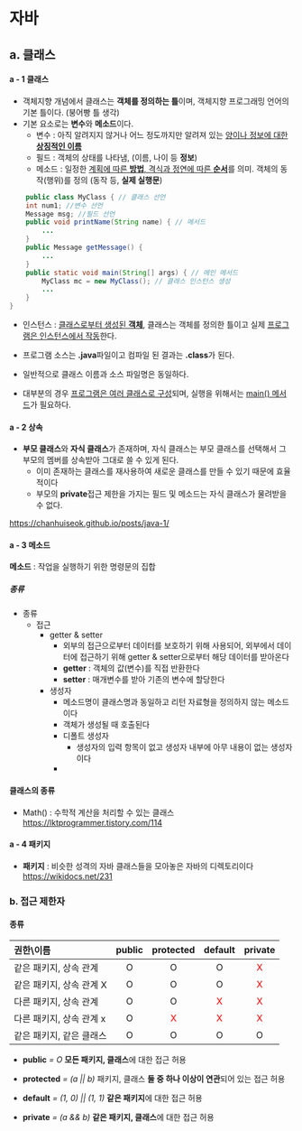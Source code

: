 # 자바

## a. 클래스

#### a - 1 클래스

- 객체지향 개념에서 클래스는 **객체를 정의하는 틀**이며, 객체지향 프로그래밍 언어의 기본 틀이다. (붕어빵 틀 생각)
- 기본 요소로는 **변수**와 **메소드**이다.
  - 변수 : 아직 알려지지 않거나 어느 정도까지만 알려져 있는 <u>양이나 정보에 대한 **상징적인 이름**</u>
  - 필드 : 객체의 상태를 나타냄, (이름, 나이 등 **정보**) 
  - 메소드 : 일정한 <u>계획에 따른 **방법**, 격식과 정연에 따른 **순서**</u>를 의미. 객체의 동작(행위)를 정의 (동작 등, **실제 실행문**)

```java
	public class MyClass { // 클래스 선언
    int num1; //변수 선언
    Message msg; //필드 선언
    public void printName(String name) { // 메서드
        ...
    }
    public Message getMessage() {
        ...
    }
    public static void main(String[] args) { // 메인 메서드
        MyClass mc = new MyClass(); // 클래스 인스턴스 생성
        ...
    }
}
```

- 인스턴스 : <u>클래스로부터 생성된 **객체**</u>, 클래스는 객체를 정의한 틀이고 실제 <u>프로그램은 인스턴스에서 작동</u>한다.

- 프로그램 소스는 **.java**파일이고 컴파일 된 결과는 **.class**가 된다.
- 일반적으로 클래스 이름과 소스 파일명은 동일하다.
- 대부분의 경우 <u>프로그램은 여러 클래스로 구성</u>되며,  실행을 위해서는 <u>main() 메서드</u>가 필요하다.

#### a - 2 상속

- **부모 클래스**와 **자식 클래스**가 존재하며, 자식 클래스는 부모 클래스를 선택해서 그 부모의 멤버를 상속받아 그대로 쓸 수 있게 된다.
  - 이미 존재하는 클래스를 재사용하여 새로운 클래스를 만들 수 있기 때문에 효율적이다
  - 부모의 **private**접근 제한을 가지는 필드 및 메소드는 자식 클래스가 물려받을 수 없다.

https://chanhuiseok.github.io/posts/java-1/

#### a - 3 메소드

**메소드** : 작업을 실행하기 위한 명령문의 집합

##### 종류

  - 종류	
    - 접근
      - getter & setter
        - 외부의 접근으로부터 데이터를 보호하기 위해 사용되어, 외부에서 데이터에 접근하기 위해 getter & setter으로부터 해당 데이터를 받아온다
        - **getter** : 객체의 값(변수)를 직접 반환한다
        - **setter** : 매개변수를 받아 기존의 변수에 할당한다
      - 생성자
        - 메소드명이 클래스명과 동일하고 리턴 자료형을 정의하지 않는 메소드이다
        - 객체가 생성될 때 호출된다
        - 디폴트 생성자
          - 생성자의 입력 항목이 없고 생성자 내부에 아무 내용이 없는 생성자이다
        - 

#### 클래스의 종류

- Math() : 수학적 계산을 처리할 수 있는 클래스
  https://lktprogrammer.tistory.com/114

#### a - 4 패키지

- **패키지** : 비슷한 성격의 자바 클래스들을 모아놓은 자바의 디렉토리이다
  https://wikidocs.net/231



### b.  접근 제한자

#### 종류

| 권한\이름                | public |            protected             |             default              |             private              |
| :----------------------- | :----: | :------------------------------: | :------------------------------: | :------------------------------: |
| 같은 패키지, 상속 관계   |   O    |                O                 |                O                 | <span style="color:red">X</span> |
| 같은 패키지, 상속 관계 X |   O    |                O                 |                O                 | <span style="color:red">X</span> |
| 다른 패키지, 상속 관계   |   O    |                O                 | <span style="color:red">X</span> | <span style="color:red">X</span> |
| 다른 패키지, 상속 관계 x |   O    | <span style="color:red">X</span> | <span style="color:red">X</span> | <span style="color:red">X</span> |
| 같은 패키지, 같은 클래스 |   O    |                O                 |                O                 |                O                 |

- **public** *= O*
  **모든 패키지, 클래스**에 대한 접근 허용

- **protected** *= (a || b)*
  패키지, 클래스 **둘 중 하나 이상이 연관**되어 있는 접근 허용

- **default** *= (1, 0) || (1, 1)*
  **같은 패키지**에 대한 접근 허용

- **private** *= (a && b)*
  **같은 패키지, 클래스**에 대한 접근 허용
